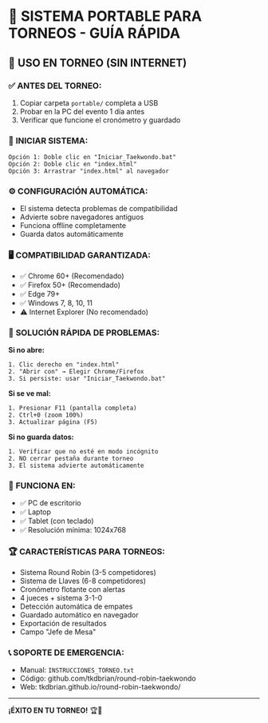 # 🥋 SISTEMA PORTABLE PARA TORNEOS - GUÍA RÁPIDA

## 🎯 USO EN TORNEO (SIN INTERNET)

### ✅ **ANTES DEL TORNEO:**
1. Copiar carpeta `portable/` completa a USB
2. Probar en la PC del evento 1 día antes
3. Verificar que funcione el cronómetro y guardado

### 🚀 **INICIAR SISTEMA:**
```
Opción 1: Doble clic en "Iniciar_Taekwondo.bat"
Opción 2: Doble clic en "index.html"
Opción 3: Arrastrar "index.html" al navegador
```

### ⚙️ **CONFIGURACIÓN AUTOMÁTICA:**
- El sistema detecta problemas de compatibilidad
- Advierte sobre navegadores antiguos
- Funciona offline completamente
- Guarda datos automáticamente

### 🖥️ **COMPATIBILIDAD GARANTIZADA:**
- ✅ Chrome 60+ (Recomendado)
- ✅ Firefox 50+ (Recomendado) 
- ✅ Edge 79+
- ✅ Windows 7, 8, 10, 11
- ⚠️ Internet Explorer (No recomendado)

### 🔧 **SOLUCIÓN RÁPIDA DE PROBLEMAS:**

**Si no abre:**
```
1. Clic derecho en "index.html" 
2. "Abrir con" → Elegir Chrome/Firefox
3. Si persiste: usar "Iniciar_Taekwondo.bat"
```

**Si se ve mal:**
```
1. Presionar F11 (pantalla completa)
2. Ctrl+0 (zoom 100%)
3. Actualizar página (F5)
```

**Si no guarda datos:**
```
1. Verificar que no esté en modo incógnito
2. NO cerrar pestaña durante torneo
3. El sistema advierte automáticamente
```

### 📱 **FUNCIONA EN:**
- ✅ PC de escritorio
- ✅ Laptop 
- ✅ Tablet (con teclado)
- ✅ Resolución mínima: 1024x768

### 🏆 **CARACTERÍSTICAS PARA TORNEOS:**
- Sistema Round Robin (3-5 competidores)
- Sistema de Llaves (6-8 competidores) 
- Cronómetro flotante con alertas
- 4 jueces + sistema 3-1-0
- Detección automática de empates
- Guardado automático en navegador
- Exportación de resultados
- Campo "Jefe de Mesa"

### 📞 **SOPORTE DE EMERGENCIA:**
- Manual: `INSTRUCCIONES_TORNEO.txt`
- Código: github.com/tkdbrian/round-robin-taekwondo
- Web: tkdbrian.github.io/round-robin-taekwondo/

---
**¡ÉXITO EN TU TORNEO!** 🏆🥋